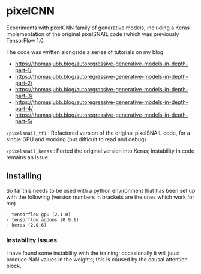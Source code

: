 # pixelCNN

Experiments with pixelCNN family of generative models; including a Keras implementation of the original pixelSNAIL code (which was previously TensorFlow 1.0.

The code was written alongside a series of tutorials on my blog

- https://thomasjubb.blog/autoregressive-generative-models-in-depth-part-1/
- https://thomasjubb.blog/autoregressive-generative-models-in-depth-part-2/
- https://thomasjubb.blog/autoregressive-generative-models-in-depth-part-3/
- https://thomasjubb.blog/autoregressive-generative-models-in-depth-part-4/
- https://thomasjubb.blog/autoregressive-generative-models-in-depth-part-5/

`/pixelsnail_tf1` : Refactored version of the original pixelSNAIL code, for a single GPU and working (but difficult to read and debug)

`/pixelsnail_keras` : Ported the original version into Keras; instability in code remains an issue.

## Installing

So far this needs to be used with a python environment that has been set up with the following (version numbers in brackets are the ones which work for me)

```
- tensorflow-gpu (2.1.0)
- tensorflow addons (0.9.1)
- keras (2.0.6)
```


### Instability Issues

I have found some instability with the training; occasionally it will juust produce NaN values in the weights; this is caused by the causal attention block.
